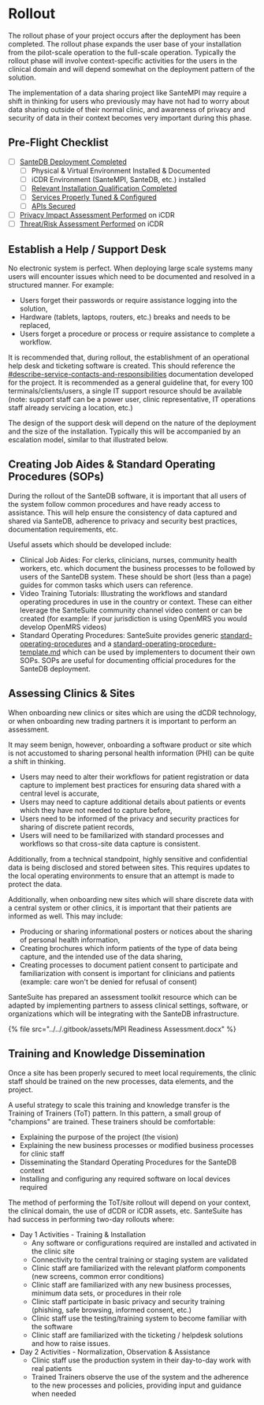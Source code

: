 # Rollout

The rollout phase of your project occurs after the deployment has been completed. The rollout phase expands the user base of your installation from the pilot-scale operation to the full-scale operation. Typically the rollout phase will involve context-specific activities for the users in the clinical domain and will depend somewhat on the deployment pattern of the solution.&#x20;

The implementation of a data sharing project like SanteMPI may require a shift in thinking for users who previously may have not had to worry about data sharing outside of their normal clinic, and awareness of privacy and security of data in their context becomes very important during this phase.&#x20;

## Pre-Flight Checklist

* [ ] [SanteDB Deployment Completed](deployment/)
  * [ ] Physical & Virtual Environment Installed & Documented
  * [ ] iCDR Environment (SanteMPI, SanteDB, etc.) installed
  * [ ] [Relevant Installation Qualification Completed](deployment/installing-software/santedb-server/installation-qualification/)
  * [ ] [Services Properly Tuned & Configured](deployment/production-installation-notes.md)
  * [ ] [APIs Secured](deployment/securing-the-apis.md)&#x20;
* [ ] [Privacy Impact Assessment Performed](planning-and-preparation-work/developing-privacy-impact-assessments.md) on iCDR
* [ ] [Threat/Risk Assessment Performed](planning-and-preparation-work/develop-threat-risk-assessments.md) on iCDR

## Establish a Help / Support Desk

No electronic system is perfect. When deploying large scale systems many users will encounter issues which need to be documented and resolved in a structured manner. For example:

* Users forget their passwords or require assistance logging into the solution,&#x20;
* Hardware (tablets, laptops, routers, etc.) breaks and needs to be replaced,
* Users forget a procedure or process or require assistance to complete a workflow.

It is recommended that, during rollout, the establishment of an operational help desk and ticketing software is created. This should reference the [#describe-service-contacts-and-responsibilities](planning-and-preparation-work/develop-operational-technology-architecture.md#describe-service-contacts-and-responsibilities "mention") documentation developed for the project. It is recommended as a general guideline that, for every 100 terminals/clients/users, a single IT support resource should be available (note: support staff can be a power user, clinic representative, IT operations staff already servicing a location, etc.)

The design of the support desk will depend on the nature of the deployment and the size of the installation. Typically this will be accompanied by an escalation model, similar to that illustrated below.



## Creating Job Aides & Standard Operating Procedures (SOPs)

During the rollout of the SanteDB software, it is important that all users of the system follow common procedures and have ready access to assistance. This will help ensure the consistency of data captured and shared via SanteDB, adherence to privacy and security best practices, documentation requirements, etc.

Useful assets which should be developed include:

* Clinical Job Aides: For clerks, clinicians, nurses, community health workers, etc. which document the business processes to be followed by users of the SanteDB system. These should be short (less than a page) guides for common tasks which users can reference.
* Video Training Tutorials: Illustrating the workflows and standard operating procedures in use in the country or context. These can either leverage the SanteSuite community channel video content or can be created (for example: if your jurisdiction is using OpenMRS you would develop OpenMRS videos)
* Standard Operating Procedures:  SanteSuite provides generic [standard-operating-procedures](../../operations/standard-operating-procedures/ "mention") and a [standard-operating-procedure-template.md](../../operations/standard-operating-procedures/standard-operating-procedure-template.md "mention") which can be used by implementers to document their own SOPs. SOPs are useful for documenting official procedures for the SanteDB deployment. &#x20;

## Assessing Clinics & Sites

When onboarding new clinics or sites which are using the dCDR technology, or when onboarding new trading partners it is important to perform an assessment.

It may seem benign, however, onboarding a software product or site which is not accustomed to sharing personal health information (PHI) can be quite a shift in thinking.&#x20;

* Users may need to alter their workflows for patient registration or data capture to implement best practices for ensuring data shared with a central level is accurate,
* Users may need to capture additional details about patients or events which they have not needed to capture before,&#x20;
* Users need to be informed of the privacy and security practices for sharing of discrete patient records,
* Users will need to be familiarized with standard processes and workflows so that cross-site data capture is consistent.

Additionally, from a technical standpoint, highly sensitive and confidential data is being disclosed and stored between sites. This requires updates to the local operating environments to ensure that an attempt is made to protect the data.&#x20;

Additionally, when onboarding new sites which will share discrete data with a central system or other clinics, it is important that their patients are informed as well. This may include:

* Producing or sharing informational posters or notices about the sharing of personal health information,
* Creating brochures which inform patients of the type of data being capture, and the intended use of the data sharing,
* Creating processes to document patient consent to participate and familiarization with consent is important for clinicians and patients (example: care won't be denied for refusal of consent)

SanteSuite has prepared an assessment toolkit resource which can be adapted by implementing partners to assess clinical settings, software, or organizations which will be integrating with the SanteDB infrastructure.

{% file src="../../.gitbook/assets/MPI Readiness Assessment.docx" %}

## Training and Knowledge Dissemination

Once a site has been properly secured to meet local requirements, the clinic staff should be trained on the new processes, data elements, and the project.&#x20;

A useful strategy to scale this training and knowledge transfer is the Training of Trainers (ToT) pattern. In this pattern, a small group of "champions" are trained. These trainers should be comfortable:

* Explaining the purpose of the project (the vision)
* Explaining the new business processes or modified business processes for clinic staff
* Disseminating the Standard Operating Procedures for the SanteDB context
* Installing and configuring any required software on local devices required

The method of performing the ToT/site rollout will depend on your context, the clinical domain, the use of dCDR or iCDR assets, etc. SanteSuite has had success in performing two-day rollouts where:

* Day 1 Activities - Training & Installation&#x20;
  * Any software or configurations required are installed and activated in the clinic site
  * Connectivity to the central training or staging system are validated
  * Clinic staff are familiarized with the relevant platform components (new screens, common error conditions)
  * Clinic staff are familiarized with any new business processes, minimum data sets, or procedures in their role
  * Clinic staff participate in basic privacy and security training (phishing, safe browsing, informed consent, etc.)
  * Clinic staff use the testing/training system to become familiar with the software
  * Clinic staff are familiarized with the ticketing / helpdesk solutions and how to raise issues.
* Day 2 Activities  - Normalization, Observation & Assistance
  * Clinic staff use the production system in their day-to-day work with real patients
  * Trained Trainers observe the use of the system and the adherence to the new processes and policies, providing input and guidance when needed
